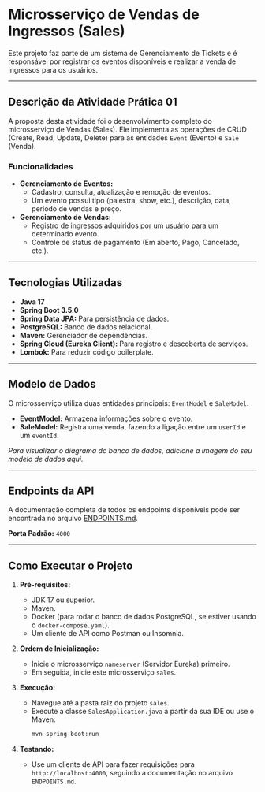 # Microsserviço de Vendas de Ingressos (Sales)

Este projeto faz parte de um sistema de Gerenciamento de Tickets e é responsável por registrar os eventos disponíveis e realizar a venda de ingressos para os usuários.

---

## Descrição da Atividade Prática 01

A proposta desta atividade foi o desenvolvimento completo do microsserviço de Vendas (Sales). Ele implementa as operações de CRUD (Create, Read, Update, Delete) para as entidades `Event` (Evento) e `Sale` (Venda).

### Funcionalidades
- **Gerenciamento de Eventos:**
  - Cadastro, consulta, atualização e remoção de eventos.
  - Um evento possui tipo (palestra, show, etc.), descrição, data, período de vendas e preço.
- **Gerenciamento de Vendas:**
  - Registro de ingressos adquiridos por um usuário para um determinado evento.
  - Controle de status de pagamento (Em aberto, Pago, Cancelado, etc.).

---

## Tecnologias Utilizadas
- **Java 17**
- **Spring Boot 3.5.0**
- **Spring Data JPA:** Para persistência de dados.
- **PostgreSQL:** Banco de dados relacional.
- **Maven:** Gerenciador de dependências.
- **Spring Cloud (Eureka Client):** Para registro e descoberta de serviços.
- **Lombok:** Para reduzir código boilerplate.

---

## Modelo de Dados

O microsserviço utiliza duas entidades principais: `EventModel` e `SaleModel`.

- **EventModel:** Armazena informações sobre o evento.
- **SaleModel:** Registra uma venda, fazendo a ligação entre um `userId` e um `eventId`.

*Para visualizar o diagrama do banco de dados, adicione a imagem do seu modelo de dados aqui.*

---

## Endpoints da API

A documentação completa de todos os endpoints disponíveis pode ser encontrada no arquivo [ENDPOINTS.md](ENDPOINTS.md).

**Porta Padrão:** `4000`

---

## Como Executar o Projeto

1.  **Pré-requisitos:**
    - JDK 17 ou superior.
    - Maven.
    - Docker (para rodar o banco de dados PostgreSQL, se estiver usando o `docker-compose.yaml`).
    - Um cliente de API como Postman ou Insomnia.

2.  **Ordem de Inicialização:**
    - Inicie o microsserviço `nameserver` (Servidor Eureka) primeiro.
    - Em seguida, inicie este microsserviço `sales`.

3.  **Execução:**
    - Navegue até a pasta raiz do projeto `sales`.
    - Execute a classe `SalesApplication.java` a partir da sua IDE ou use o Maven:
      ```bash
      mvn spring-boot:run
      ```

4.  **Testando:**
    - Use um cliente de API para fazer requisições para `http://localhost:4000`, seguindo a documentação no arquivo `ENDPOINTS.md`.


